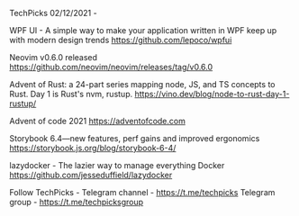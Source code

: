 TechPicks 02/12/2021 -

WPF UI - A simple way to make your application written in WPF keep up with modern design trends
https://github.com/lepoco/wpfui

Neovim v0.6.0 released
https://github.com/neovim/neovim/releases/tag/v0.6.0

Advent of Rust: a 24-part series mapping node, JS, and TS concepts to Rust. Day 1 is Rust's nvm, rustup.
https://vino.dev/blog/node-to-rust-day-1-rustup/

Advent of code 2021
https://adventofcode.com

Storybook 6.4—new features, perf gains and improved ergonomics
https://storybook.js.org/blog/storybook-6-4/

lazydocker - The lazier way to manage everything Docker
https://github.com/jesseduffield/lazydocker

Follow TechPicks -
Telegram channel - https://t.me/techpicks
Telegram group - https://t.me/techpicksgroup